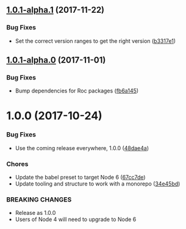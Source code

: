 <a name="1.0.1-alpha.1"></a>
## [1.0.1-alpha.1](https://github.com/rocjs/extensions/compare/v1.0.0...v1.0.1-alpha.1) (2017-11-22)


### Bug Fixes

* Set the correct version ranges to get the right version ([b3317e1](https://github.com/rocjs/extensions/commit/b3317e1))



<a name="1.0.1-alpha.0"></a>
## [1.0.1-alpha.0](https://github.com/rocjs/extensions/compare/v1.0.0...v1.0.1-alpha.0) (2017-11-01)


### Bug Fixes

* Bump dependencies for Roc packages ([fb6a145](https://github.com/rocjs/extensions/commit/fb6a145))



<a name="1.0.0"></a>
# 1.0.0 (2017-10-24)


### Bug Fixes

* Use the coming release everywhere, 1.0.0 ([48dae4a](https://github.com/rocjs/extensions/commit/48dae4a))


### Chores

* Update the babel preset to target Node 6 ([67cc7de](https://github.com/rocjs/extensions/commit/67cc7de))
* Update tooling and structure to work with a monorepo ([34e45bd](https://github.com/rocjs/extensions/commit/34e45bd))


### BREAKING CHANGES

* Release as 1.0.0
* Users of Node 4 will need to upgrade to Node 6



